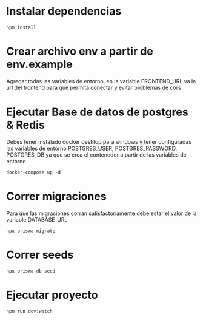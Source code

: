 # Instalar dependencias
```
npm install
```

# Crear archivo env a partir de env.example
Agregar todas las variables de entorno, en la variable FRONTEND_URL va la url del frontend para que permita conectar y evitar problemas de cors

# Ejecutar Base de datos de postgres & Redis
Debes tener instalado docker desktop para windows y tener configuradas las variables de entorno POSTGRES_USER, POSTGRES_PASSWORD, POSTGRES_DB ya que se crea el contenedor a partir de las variables de entorno
```
docker-compose up -d
```

# Correr migraciones
Para que las migraciones corran satisfactoriamente debe estar el valor de la variable DATABASE_URL
```
npx prisma migrate
```

# Correr seeds
```
npx prisma db seed
```

# Ejecutar proyecto
```
npm run dev:watch
```